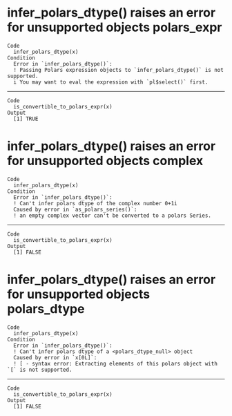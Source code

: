 # infer_polars_dtype() raises an error for unsupported objects polars_expr

    Code
      infer_polars_dtype(x)
    Condition
      Error in `infer_polars_dtype()`:
      ! Passing Polars expression objects to `infer_polars_dtype()` is not supported.
      i You may want to eval the expression with `pl$select()` first.

---

    Code
      is_convertible_to_polars_expr(x)
    Output
      [1] TRUE

# infer_polars_dtype() raises an error for unsupported objects complex

    Code
      infer_polars_dtype(x)
    Condition
      Error in `infer_polars_dtype()`:
      ! Can't infer polars dtype of the complex number 0+1i
      Caused by error in `as_polars_series()`:
      ! an empty complex vector can't be converted to a polars Series.

---

    Code
      is_convertible_to_polars_expr(x)
    Output
      [1] FALSE

# infer_polars_dtype() raises an error for unsupported objects polars_dtype

    Code
      infer_polars_dtype(x)
    Condition
      Error in `infer_polars_dtype()`:
      ! Can't infer polars dtype of a <polars_dtype_null> object
      Caused by error in `x[0L]`:
      ! [ - syntax error: Extracting elements of this polars object with `[` is not supported.

---

    Code
      is_convertible_to_polars_expr(x)
    Output
      [1] FALSE

